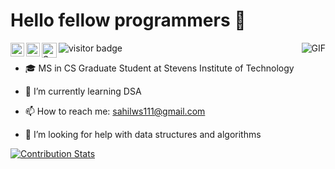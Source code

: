 # Hello fellow programmers 👋

<a href="https://twitter.com/_sahilambre">
  <img align="left" alt="Sahil's Twitter" width="22px" src="https://icon-library.com/images/black-twitter-icon-transparent-background/black-twitter-icon-transparent-background-26.jpg" /></a>
 
<a href="https://www.linkedin.com/in/sahilambre/">
  <img align="left" alt="Sahil's LinkedIn" width="22px" src="https://icon-library.com/images/linkedin-icon-eps/linkedin-icon-eps-25.jpg" /></a>
  
<a href="https://www.instagram.com/_sahilambre/">
  <img align="left" alt="Sahil's Instagram" width="24px" src="https://icon-library.com/images/instagram-icon-black-and-white-png/instagram-icon-black-and-white-png-1.jpg" />
  </a> 
  <img align="left" src="https://visitor-badge.laobi.icu/badge?page_id=sahilambre" alt="visitor badge"/>

  <img align="right" alt="GIF" src="https://media.giphy.com/media/d2lnpnCNrbIFG/giphy.gif" /><br>
  <!-- https://media.giphy.com/media/PiQejEf31116URju4V/giphy.gif -->
  <!-- https://media.giphy.com/media/836HiJc7pgzy8iNXCn/giphy.gif -->
- 🎓 MS in CS Graduate Student at Stevens Institute of Technology <br>
- 🌱 I’m currently learning DSA <br>
- 📫 How to reach me: sahilws111@gmail.com <br>
- 🤔 I’m looking for help with data structures and algorithms <br>

  <!-- [![Sahil's github stats](https://github-readme-stats.vercel.app/api?username=sahilambre)](https://github.com/anuraghazra/github-readme-stats)-->
<!-- [![Top Langs](https://github-readme-stats.vercel.app/api/top-langs/?username=sahilambre)](https://github.com/anuraghazra/github-readme-stats) --> 
<!-- </a><a href="https://github.com/anuraghazra/github-readme-stats"><img src="https://github-readme-stats.vercel.app/api/top-langs/?username=sahilambre&layout=compact" height="300" width="400"></a> -->
<!-- <br></a><a href="https://github.com/LordDashMe/github-contribution-stats/"><img src="https://github-contribution-stats.vercel.app/api/?username=sahilambre" width="300"></a> -->

[![Contribution Stats](https://github-contribution-stats.vercel.app/api/?username=tanmaycc07)](https://github.com/LordDashMe/github-contribution-stats/)

  <!--
    [LinkedIn](https://www.linkedin.com/in/sahilambre/) 
- 🎓 I’m currently doing my Bachelors in Computer Engineering 
- 🌱 I’m currently learning web development
- 📫 How to reach me: sahilws111@gmail.com
- 🤔 I’m looking for help with data structures and algorithms







<!--
**sahilambre/sahilambre** is a ✨ _special_ ✨ repository because its `README.md` (this file) appears on your GitHub profile.
<!-- Here are some ideas to get you started:
<div>Icons made by <a href="https://www.flaticon.com/authors/freepik" title="Freepik">Freepik</a> from <a href="https://www.flaticon.com/" title="Flaticon">www.flaticon.com</a></div>
- 🔭 I’m currently working on ...
- 🌱 I’m currently learning ...
- 👯 I’m looking to collaborate on ...
- 🤔 I’m looking for help with ...
- 💬 Ask me about ...
- 😄 Pronouns: ...
- ⚡ Fun fact: ... 


 
